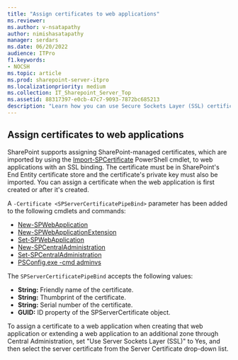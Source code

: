 ```yaml
---
title: "Assign certificates to web applications"
ms.reviewer: 
ms.author: v-nsatapathy
author: nimishasatapathy
manager: serdars
ms.date: 06/20/2022
audience: ITPro
f1.keywords:
- NOCSH
ms.topic: article
ms.prod: sharepoint-server-itpro
ms.localizationpriority: medium
ms.collection: IT_Sharepoint_Server_Top
ms.assetid: 88317397-e0cb-47c7-9093-7872bc685213
description: "Learn how you can use Secure Sockets Layer (SSL) certificate management to monitor and manage the lifecycle of SSL certificates in your SharePoint farm."
---
```


 
## Assign certificates to web applications

SharePoint supports assigning SharePoint-managed certificates, which are imported by using the [Import-SPCertificate](/powershell/module/sharepoint-server/import-spcertificate) PowerShell cmdlet, to web applications with an SSL binding. The certificate must be in SharePoint's End Entity certificate store and the certificate's private key must also be imported. You can assign a certificate when the web application is first created or after it's created.

A `-Certificate <SPServerCertificatePipeBind>` parameter has been added to the following cmdlets and commands:

- [New-SPWebApplication](/powershell/module/sharepoint-server/new-spwebapplication)
- [New-SPWebApplicationExtension](/powershell/module/sharepoint-server/new-spwebapplicationextension)
- [Set-SPWebApplication](/powershell/module/sharepoint-server/set-spwebapplication)
- [New-SPCentralAdministration](/powershell/module/sharepoint-server/new-spcentraladministration)
- [Set-SPCentralAdministration](/powershell/module/sharepoint-server/set-spcentraladministration)
- [PSConfig.exe -cmd adminvs](/previous-versions/office/sharepoint-server-2010/cc263093(v=office.14))

The `SPServerCertificatePipeBind` accepts the following values:

- **String:** Friendly name of the certificate.
- **String:** Thumbprint of the certificate.
- **String:** Serial number of the certificate.
- **GUID:** ID property of the SPServerCertificate object.

To assign a certificate to a web application when creating that web application or extending a web application to an additional zone through Central Administration, set "Use Server Sockets Layer (SSL)" to Yes, and then select the server certificate from the Server Certificate drop-down list.